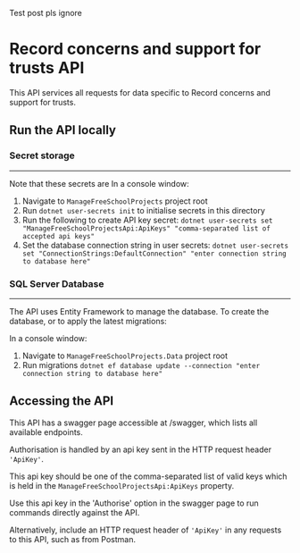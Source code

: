 ﻿Test post pls ignore

# Record concerns and support for trusts API
This API services all requests for data specific to Record concerns and support for trusts. 

## Run the API locally

### Secret storage
***
Note that these secrets are 
In a console window:
1. Navigate to ```ManageFreeSchoolProjects``` project root
1. Run 	```dotnet user-secrets init``` to initialise secrets in this directory
1. Run the following to create API key secret:
```dotnet user-secrets set "ManageFreeSchoolProjectsApi:ApiKeys" "comma-separated list of accepted api keys" ```
1. Set the database connection string in user secrets: ```dotnet user-secrets set "ConnectionStrings:DefaultConnection" "enter connection string to database here" ```

### SQL Server Database
***
The API uses Entity Framework to manage the database.
To create the database, or to apply the latest migrations:

In a console window: 
1. Navigate to ```ManageFreeSchoolProjects.Data``` project root
1. Run migrations ```dotnet ef database update --connection "enter connection string to database here" ```


## Accessing the API

This API has a swagger page accessible at <url>/swagger, which lists all available endpoints. 

Authorisation is handled by an api key sent in the HTTP request header ```'ApiKey'```. 

This api key should be one of the comma-separated list of valid keys which is held in the ```ManageFreeSchoolProjectsApi:ApiKeys``` property.

Use this api key in the 'Authorise' option in the swagger page to run commands directly against the API. 

Alternatively, include an HTTP request header of ```'ApiKey'``` in any requests to this API, such as from Postman.
